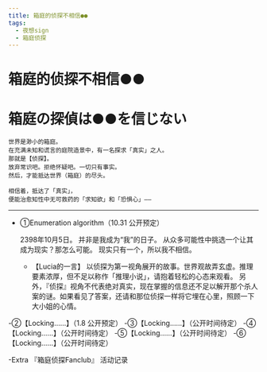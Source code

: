 ```yaml
---
title: 箱庭的侦探不相信●●
tags:
  - 夜想sign
  - 箱庭侦探
---
```


# 箱庭的侦探不相信●●
# 箱庭の探偵は●●を信じない 


    世界是渺小的箱庭。
    在充满未知和谎言的庭院造景中，有一名探求「真实」之人。
    那就是【侦探】。
    放弃常识吧。拒绝怀疑吧。一切只有事实。
    然后，才能抵达世界（箱庭）的尽头。

    相信着，抵达了「真实」，
    便能治愈知性中无可救药的「求知欲」和「恐惧心」——

---

- ①Enumeration algorithm（10.31 公开预定）

    2398年10月5日。
    并非是我成为“我”的日子。
    从众多可能性中挑选一个让其成为现实？那怎么可能。
    现实只有一个，所以我不相信。

    - 【Lucia的一言】
      以侦探为第一视角展开的故事。世界观故弄玄虚。推理要素浓厚，但不足以称作「推理小说」，请抱着轻松的心态来观看。
      另外，『侦探』视角不代表绝对真实，现在掌握的信息还不足以解开那个杀人案的谜。如果看见了答案，还请和那位侦探一样将它埋在心里，照顾一下大小姐的心情。

-②【Locking……】（1.8 公开预定）
-③【Locking……】（公开时间待定）
-④【Locking……】（公开时间待定）
-⑤【Locking……】（公开时间待定）
-⑥【Locking……】（公开时间待定）

-Extra 『箱庭侦探Fanclub』 活动记录
